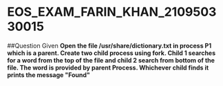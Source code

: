 
# EOS_EXAM_FARIN_KHAN_210950330015

##Question Given
**Open the file /usr/share/dictionary.txt in process P1 which is a parent. Create two child process using fork. Child 1 searches for a word from the top of the file and child 2 search from bottom of the file. The word is provided by parent Process. Whichever child finds it prints the message "Found"**
